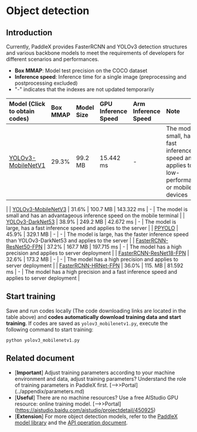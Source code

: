 # Object detection

## Introduction

Currently, PaddleX provides FasterRCNN and YOLOv3 detection structures and various backbone models to meet the requirements of developers for different scenarios and performances.

- **Box MMAP**: Model test precision on the COCO dataset
- **Inference speed**: Inference time for a single image (preprocessing and postprocessing excluded)
- "-" indicates that the indexes are not updated temporarily

| Model (Click to obtain codes) | Box MMAP | Model Size | GPU Inference Speed | Arm Inference Speed | Note |
| :----------------  | :------- | :------- | :---------  | :---------  | :-----    |
| [YOLOv3-MobileNetV1](https://github.com/PaddlePaddle/PaddleX/blob/develop/tutorials/train/object_detection/yolov3_mobilenetv1.py) | 29.3% | 99.2 MB | 15.442 ms | - | The model is small, has a fast inference speed and applies to low-performance or mobile devices |
|
| [YOLOv3-MobileNetV3](https://github.com/PaddlePaddle/PaddleX/blob/develop/tutorials/train/object_detection/yolov3_mobilenetv3.py) | 31.6% | 100.7 MB | 143.322 ms | - | The model is small and has an advantageous inference speed on the mobile terminal |
| [YOLOv3-DarkNet53](https://github.com/PaddlePaddle/PaddleX/blob/develop/tutorials/train/object_detection/yolov3_darknet53.py) | 38.9% | 249.2 MB | 42.672 ms | - | The model is large, has a fast inference speed and applies to the server |
| [PPYOLO](https://github.com/PaddlePaddle/PaddleX/blob/develop/tutorials/train/object_detection/ppyolo.py) | 45.9% | 329.1 MB | - | - | The model is large, has the faster inference speed than YOLOv3-DarkNet53 and applies to the server |
| [FasterRCNN-ResNet50-FPN](https://github.com/PaddlePaddle/PaddleX/blob/develop/tutorials/train/object_detection/faster_rcnn_r50_fpn.py) | 37.2% | 167.7 MB | 197.715 ms | - | The model has a high precision and applies to server deployment |
| [FasterRCNN-ResNet18-FPN](https://github.com/PaddlePaddle/PaddleX/blob/develop/tutorials/train/object_detection/faster_rcnn_r18_fpn.py) | 32.6% | 173.2 MB | - | - | The model has a high precision and applies to server deployment |
| [FasterRCNN-HRNet-FPN](https://github.com/PaddlePaddle/PaddleX/blob/develop/tutorials/train/object_detection/faster_rcnn_hrnet_fpn.py) | 36.0% | 115. MB | 81.592 ms | - | The model has a high precision and a fast inference speed and applies to server deployment |


## Start training

Save and run codes locally (The code downloading links are located in the table above) and **codes automatically download training data and start training**.  If codes are saved as `yolov3_mobilenetv1.py`, execute the following command to start training:

```
python yolov3_mobilenetv1.py
```


## Related document

- [**Important**] Adjust training parameters according to your machine environment and data, adjust training parameters? Understand the role of training parameters in PaddleX first. [——>>Portal] (../appendix/parameters.md)
- [**Useful**] There are no machine resources? Use a free AIStudio GPU resource: online training model. [——>>Portal] (https://aistudio.baidu.com/aistudio/projectdetail/450925)
- [**Extension**] For more object detection models, refer to the [PaddleX model library](../appendix/model_zoo.md) and the [API operation document](../apis/models/detection.md). 